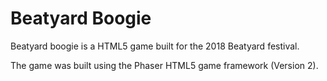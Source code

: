 # Beatyard Boogie

Beatyard boogie is a HTML5 game built for the 2018 Beatyard festival.

The game was built using the Phaser HTML5 game framework (Version 2).
